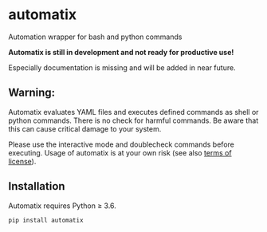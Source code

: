 # automatix
Automation wrapper for bash and python commands

**Automatix is still in development and not ready for productive use!**

Especially documentation is missing and will be added in near future.

## Warning:

Automatix evaluates YAML files and executes defined commands as shell or python commands.
There is no check for harmful commands. Be aware that this can cause critical damage to your system.

Please use the interactive mode and doublecheck commands before executing.
Usage of automatix is at your own risk (see also [terms of license](./LICENSE)).


## Installation

Automatix requires Python &ge; 3.6.

```
pip install automatix
```